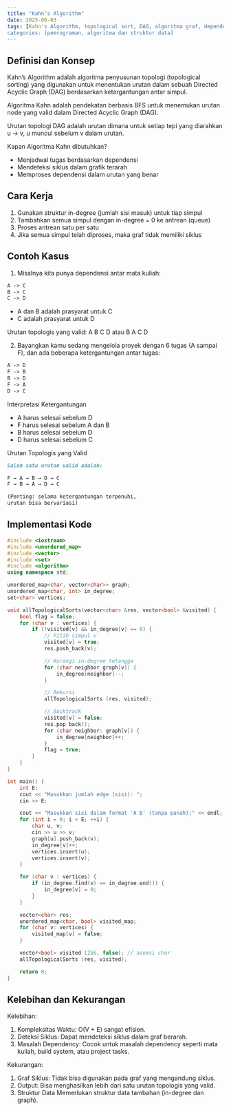 ```yaml
---
title: "Kahn’s Algorithm"
date: 2025-06-03
tags: [Kahn's Algorithm, topological sort, DAG, algoritma graf, dependensi tugas]
categories: [pemrograman, algoritma dan struktur data]
---
```


## Definisi dan Konsep
Kahn’s Algorithm adalah algoritma penyusunan topologi (topological sorting) yang digunakan untuk menentukan urutan dalam sebuah Directed Acyclic Graph (DAG) berdasarkan ketergantungan antar simpul.

Algoritma Kahn adalah pendekatan berbasis BFS untuk menemukan urutan node yang valid dalam Directed Acyclic Graph (DAG).

Urutan topologi DAG adalah urutan dimana untuk setiap tepi yang diarahkan u → v, u muncul sebelum v dalam urutan.

Kapan Algoritma Kahn dibutuhkan?
- Menjadwal tugas berdasarkan dependensi
- Mendeteksi siklus dalam grafik terarah
- Memproses dependensi dalam urutan yang benar

## Cara Kerja 
1. Gunakan struktur in-degree (jumlah sisi masuk) untuk tiap simpul
2. Tambahkan semua simpul dengan in-degree = 0 ke antrean (queue)
3. Proses antrean satu per satu
4. Jika semua simpul telah diproses, maka graf tidak memiliki siklus

## Contoh Kasus
1. Misalnya kita punya dependensi antar mata kuliah:

``` markdown
A -> C
B -> C
C -> D
```
- A dan B adalah prasyarat untuk C
- C adalah prasyarat untuk D

Urutan topologis yang valid: A B C D atau B A C D

2. Bayangkan kamu sedang mengelola proyek dengan 6 tugas (A sampai F), dan ada beberapa ketergantungan antar tugas:

```markdown
A -> D
F -> B
B -> D
F -> A
D -> C
```
Interpretasi Ketergantungan
- A harus selesai sebelum D
- F harus selesai sebelum A dan B
- B harus selesai sebelum D
- D harus selesai sebelum C

Urutan Topologis yang Valid

``` markdown
Salah satu urutan valid adalah:

F → A → B → D → C
F → B → A → D → C

(Penting: selama ketergantungan terpenuhi,
urutan bisa bervariasi)
```

## Implementasi Kode

``` c++
#include <iostream>
#include <unordered_map>
#include <vector>
#include <set>
#include <algorithm>
using namespace std;

unordered_map<char, vector<char>> graph;
unordered_map<char, int> in_degree;
set<char> vertices;

void allTopologicalSorts(vector<char> &res, vector<bool> &visited) {
    bool flag = false;
    for (char v : vertices) { 
        if (!visited[v] && in_degree[v] == 0) {
            // Pilih simpul v 
            visited[v] = true; 
            res.push_back(v);

            // Kurangi in-degree tetangga 
            for (char neighbor graph[v]) { 
                in_degree[neighbor]--; 
            }

            // Rekursi 
            allTopologicalSorts (res, visited);

            // Backtrack 
            visited[v] = false; 
            res.pop back(); 
            for (char neighbor: graph[v]) { 
                in_degree[neighbor]++;
            }
            flag = true;
        }
    }
}

int main() {
    int E;
    cout << "Masukkan jumlah edge (sisi): ";
    cin >> E;

    cout << "Masukkan sisi dalam format 'A B' (tanpa panah):" << endl;
    for (int i = 0; i < E; ++i) {
        char u, v;
        cin >> u >> v;
        graph[u].push_back(v);
        in_degree[v]++;
        vertices.insert(u);
        vertices.insert(v);
    }

    for (char v : vertices) {
        if (in_degree.find(v) == in_degree.end()) {
            in_degree[v] = 0;
        }
    }

    vector<char> res;
    unordered_map<char, bool> visited_map;
    for (char v: vertices) {
        visited_map[v] = false;
    }

    vector<bool> visited (256, false); // asumsi char
    allTopologicalSorts (res, visited);

    return 0;
}

```

## Kelebihan dan Kekurangan
Kelebihan:
1. Kompleksitas Waktu:
    O(V + E) sangat efisien.
2. Deteksi Siklus:
    Dapat mendeteksi siklus dalam graf berarah.
3. Masalah Dependency:
    Cocok untuk masalah dependency seperti mata kuliah, build system, atau project tasks.

Kekurangan:
1. Graf Siklus:
    Tidak bisa digunakan pada graf yang mengandung siklus.
2. Output:
    Bisa menghasilkan lebih dari satu urutan topologis yang valid.
3. Struktur Data
    Memerlukan struktur data tambahan (in-degree dan graph).